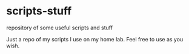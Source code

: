 # scripts-stuff
repository of some useful scripts and stuff

Just a repo of my scripts I use on my home lab. 
Feel free to use as you wish. 
